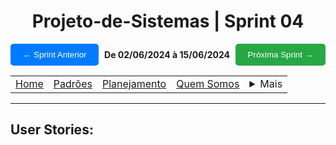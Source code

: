 <h1 align="center"> Projeto-de-Sistemas | Sprint 04</h1>
<div align="center">
    <div style="display: flex; justify-content: space-between; align-items: center;">
        <a href="sprint3.md" style="text-decoration: none;">
            <button style="padding: 10px 20px; background-color: #007BFF; color: white; border: none; border-radius: 5px; cursor: pointer;">
                ← Sprint Anterior
            </button>
        </a>
        <strong>De 02/06/2024 à 15/06/2024</strong>
        <a href="sprint5.md" style="text-decoration: none;">
            <button style="padding: 10px 20px; background-color: #28A745; color: white; border: none; border-radius: 5px; cursor: pointer;">
                Próxima Sprint →
            </button>
        </a>
    </div>
</div>

<table align="center">
    <tr>
        <td><a href="../../README.md">Home</a></td>
        <td><a href="defaults.md">Padrões</a></td>
        <td><a href="plan.md">Planejamento</a></td>
        <td><a href="us.md">Quem Somos</a></td>
        <td>
            <details style="position: relative;">
                <summary>Mais</summary>
                <ul style="position: absolute; background: transparent;">
                    <li><a href="contact.md">Contato</a></li>
                    <li><a href="sup.md">Suporte</a></li>
                    <li><a href="faq.md">FAQ</a></li>
                </ul>
            </details>
        </td>
    </tr>
</table>

<hr>

## User Stories: